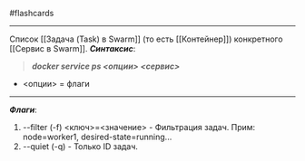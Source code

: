 #flashcards
***
Список [[Задача (Task) в Swarm]] (то есть [[Контейнер]]) конкретного [[Сервис в Swarm]].
***Синтаксис***:
>***docker service ps <опции> <сервис>***
- <опции> = флаги
***
***Флаги***:
1. --filter (-f) <ключ>=<значение> - Фильтрация задач. Прим: node=worker1, desired-state=running...
2. --quiet (-q) - Только ID задач.
<!--SR:!2025-10-22,3,250-->